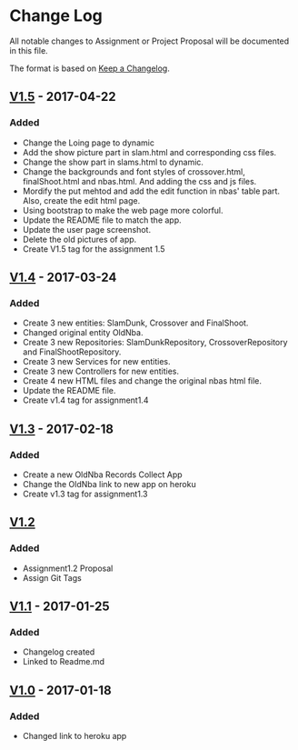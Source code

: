 # Change Log
All notable changes to Assignment or Project Proposal will be documented in this file.

The format is based on [Keep a Changelog](http://keepachangelog.com/).

## [V1.5] - 2017-04-22
### Added
- Change the Loing page to dynamic
- Add the show picture part in slam.html and corresponding css files.
- Change the show part in slams.html to dynamic.
- Change the backgrounds and font styles of crossover.html, finalShoot.html and nbas.html. And adding the css and js files.
- Mordify the put mehtod and add the edit function in nbas' table part. Also, create the edit html page.
- Using bootstrap to make the web page more colorful.
- Update the README file to match the app.
- Update the user page screenshot.
- Delete the old pictures of app.
- Create V1.5 tag for the assignment 1.5

## [V1.4] - 2017-03-24
### Added
- Create 3 new entities: SlamDunk, Crossover and FinalShoot.
- Changed original entity OldNba.
- Create 3 new Repositories: SlamDunkRepository, CrossoverRepository and FinalShootRepository.
- Create 3 new Services for new entities.
- Create 3 new Controllers for new entities.
- Create 4 new HTML files and change the original nbas html file.
- Update the README file.
- Create v1.4 tag for assignment1.4

## [V1.3] - 2017-02-18
### Added
- Create a new OldNba Records Collect App
- Change the OldNba link to new app on heroku
- Create v1.3 tag for assignment1.3

## [V1.2]
### Added
- Assignment1.2 Proposal 
- Assign Git Tags

## [V1.1] - 2017-01-25
### Added
- Changelog created 
- Linked to Readme.md

## [V1.0] - 2017-01-18
### Added
- Changed link to heroku app

[V1.5]: https://github.com/infsci2560sp17/full-stack-web-sew77/compare/v1.4b...v1.5
[V1.4]: https://github.com/infsci2560sp17/full-stack-web-sew77/compare/v1.3...v1.4b
[V1.3]: https://github.com/infsci2560sp17/full-stack-web-sew77/compare/V2.2...V1.3
[V1.2]: https://github.com/infsci2560sp17/full-stack-web-sew77/compare/V2.1...infsci2560sp17:V2.2
[V1.1]: https://github.com/infsci2560sp17/full-stack-web-sew77/compare/V1.0...infsci2560sp17:V2.1
[V1.0]: https://github.com/infsci2560sp17/full-stack-web-sew77/compare/master...V1.0

